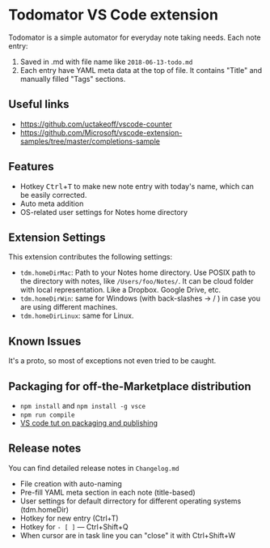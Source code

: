 # Todomator VS Code extension

Todomator is a simple automator for everyday note taking needs. Each note entry:
1. Saved in .md with file name like ```2018-06-13-todo.md```
2. Each entry have YAML meta data at the top of file. It contains "Title" and manually filled "Tags" sections.

## Useful links
- https://github.com/uctakeoff/vscode-counter
- https://github.com/Microsoft/vscode-extension-samples/tree/master/completions-sample

## Features

- Hotkey <kbd>Ctrl</kbd>+<kbd>T</kbd> to make new note entry with today's name, which can be easily corrected.
- Auto meta addition
- OS-related user settings for Notes home directory

## Extension Settings
This extension contributes the following settings:

* `tdm.homeDirMac`: Path to your Notes home directory. Use POSIX path to the directory with notes, like ```/Users/foo/Notes/```. It can be cloud folder with local representation. Like a Dropbox. Google Drive, etc.
* `tdm.homeDirWin`: same for Windows (with back-slashes → / ) in case you are using different machines.
* `tdm.homeDirLinux`: same for Linux.

## Known Issues
It's a proto, so most of exceptions not even tried to be caught.

## Packaging for off-the-Marketplace distribution
- `npm install` and `npm install -g vsce`
- `npm run compile`
- [VS code tut on packaging and publishing](https://code.visualstudio.com/api/working-with-extensions/publishing-extension#packaging-extensions)

## Release notes
You can find detailed release notes in `Changelog.md`

- File creation with auto-naming
- Pre-fill YAML meta section in each note (title-based)
- User settings for default dirrectory for different operating systems (tdm.homeDir)
- Hotkey for new entry (Ctrl+T)
- Hotkey for `- [ ]` — Ctrl+Shift+Q
- When cursor are in task line you can "close" it with Ctrl+Shift+W

